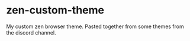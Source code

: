 # zen-custom-theme

My custom zen browser theme. Pasted together from some themes from the discord channel.
